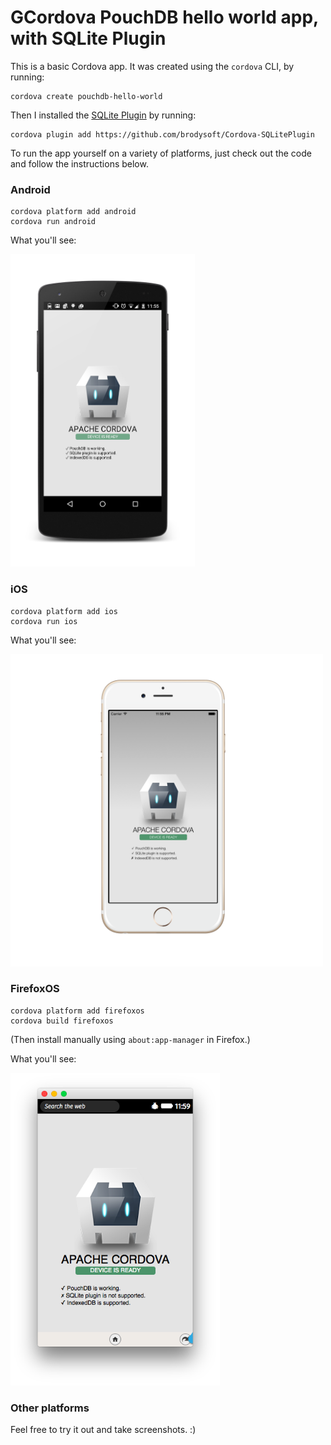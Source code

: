 GCordova PouchDB hello world app, with SQLite Plugin
=====

This is a basic Cordova app. It was created using the `cordova` CLI, by running:

    cordova create pouchdb-hello-world

Then I installed the [SQLite Plugin](https://github.com/brodysoft/Cordova-SQLitePlugin) by running:

    cordova plugin add https://github.com/brodysoft/Cordova-SQLitePlugin

To run the app yourself on a variety of platforms, just check out the code and follow the instructions below.

### Android

    cordova platform add android
    cordova run android
    
What you'll see:

<a href="./screenshots/android.png"><img src="./screenshots/android.png" height=500/></a>

### iOS

    cordova platform add ios
    cordova run ios

What you'll see:

<a href="./screenshots/ios.png"><img src="./screenshots/ios.png" height=500/></a>

### FirefoxOS

    cordova platform add firefoxos
    cordova build firefoxos

(Then install manually using `about:app-manager` in Firefox.)

What you'll see:

<a href="./screenshots/firefoxos.png"><img src="./screenshots/firefoxos.png" height=500/></a>

### Other platforms

Feel free to try it out and take screenshots. :)